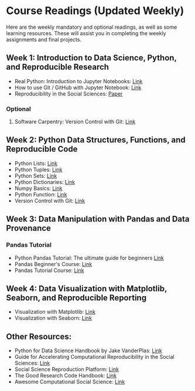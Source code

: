 # Course Readings (Updated Weekly)

Here are the weekly mandatory and optional readings, as well as some learning resources. These will assist you in completing the weekly assignments and final projects.

## Week 1: Introduction to Data Science, Python, and Reproducible Research

- Real Python: Introduction to Jupyter Notebooks: [Link](https://realpython.com/jupyter-notebook-introduction/)
- How to use Git / GitHub with Jupyter Notebook: [Link](https://blog.reviewnb.com/github-jupyter-notebook/)
- Reproducibility in the Social Sciences: [Paper](readings/week1_Moody_et_al_2022.pdf)

### Optional

1.  Software Carpentry: Version Control with Git: [Link](https://swcarpentry.github.io/git-novice/)

## Week 2: Python Data Structures, Functions, and Reproducible Code

- Python Lists: [Link](https://www.w3schools.com/python/python_lists.asp)
- Python Tuples: [Link](https://www.w3schools.com/python/python_tuples.asp)
- Python Sets: [Link](https://www.w3schools.com/python/python_sets.asp)
- Python Dictionaries: [Link](https://www.w3schools.com/python/python_dictionaries.asp)
- Numpy Basics: [Link](https://numpy.org/doc/stable/user/absolute_beginners.html)
- Python Function: [Link](https://www.w3schools.com/python/python_functions.asp)
- Version Control with Git: [Link](https://swcarpentry.github.io/git-novice/)

## Week 3: Data Manipulation with Pandas and Data Provenance

### Pandas Tutorial

- Python Pandas Tutorial: The ultimate guide for beginners [Link](https://www.datacamp.com/tutorial/pandas)
- Pandas Beginner's Course: [Link](https://www.kaggle.com/learn/pandas)
- Pandas Tutorial Course: [Link](https://www.w3schools.com/python/pandas/default.asp)

## Week 4: Data Visualization with Matplotlib, Seaborn, and Reproducible Reporting

- Visualization with Matplotlib: [Link](https://jakevdp.github.io/PythonDataScienceHandbook/04.00-introduction-to-matplotlib.html)
- Visualization with Seaborn: [Link](https://jakevdp.github.io/PythonDataScienceHandbook/04.14-visualization-with-seaborn.html)

## Other Resources:

- Python for Data Science Handbook by Jake VanderPlas: [Link](https://jakevdp.github.io/PythonDataScienceHandbook/)
- Guide for Accelerating Computational Reproducibility in the Social Sciences: [Link](https://bitss.github.io/ACRE/)
- Social Science Reproduction Platform: [Link](https://www.socialsciencereproduction.org/)
- The Good Research Code Handbook: [Link](https://goodresearch.dev/index.html) 
- Awesome Computational Social Science: [Link](https://github.com/gesiscss/awesome-computational-social-science) 
